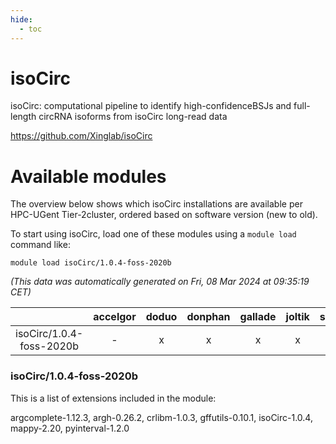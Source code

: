 ```yaml
---
hide:
  - toc
---
```


isoCirc
=======


isoCirc: computational pipeline to identify high-confidenceBSJs and full-length circRNA isoforms from isoCirc long-read data

https://github.com/Xinglab/isoCirc
# Available modules


The overview below shows which isoCirc installations are available per HPC-UGent Tier-2cluster, ordered based on software version (new to old).

To start using isoCirc, load one of these modules using a `module load` command like:

```shell
module load isoCirc/1.0.4-foss-2020b
```

*(This data was automatically generated on Fri, 08 Mar 2024 at 09:35:19 CET)*  

| |accelgor|doduo|donphan|gallade|joltik|skitty|
| :---: | :---: | :---: | :---: | :---: | :---: | :---: |
|isoCirc/1.0.4-foss-2020b|-|x|x|x|x|x|


### isoCirc/1.0.4-foss-2020b

This is a list of extensions included in the module:

argcomplete-1.12.3, argh-0.26.2, crlibm-1.0.3, gffutils-0.10.1, isoCirc-1.0.4, mappy-2.20, pyinterval-1.2.0
